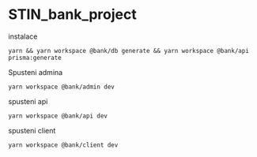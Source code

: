 # STIN_bank_project

instalace

```
yarn && yarn workspace @bank/db generate && yarn workspace @bank/api prisma:generate
```

Spusteni admina

```
yarn workspace @bank/admin dev
```

spusteni api

```
yarn workspace @bank/api dev
```

spusteni client

```
yarn workspace @bank/client dev
```
